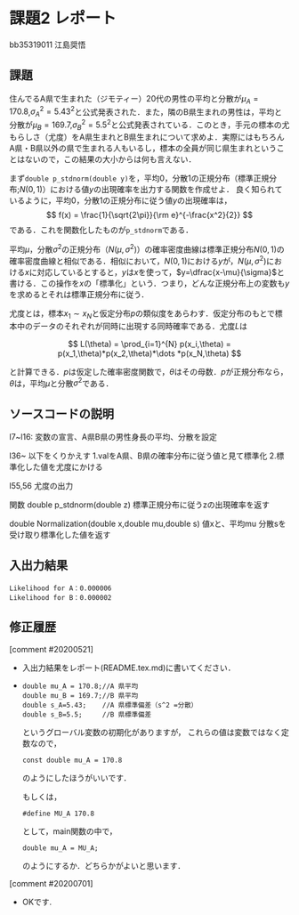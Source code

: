# 課題2 レポート

bb35319011 江島奨悟

## 課題

住んでるA県で生まれた（ジモティー）20代の男性の平均と分散が$\mu_{A}=170.8$,$\sigma^2_{A}={5.43}^2$と公式発表された．また，隣のB県生まれの男性は，平均と分散が$\mu_{B}=169.7$,$\sigma^2_{B}={5.5}^2$と公式発表されている．このとき，手元の標本の尤もらしさ（尤度）をA県生まれとB県生まれについて求めよ．実際にはもちろんA県・B県以外の県で生まれる人もいるし，標本の全員が同じ県生まれということはないので，この結果の大小からは何も言えない．
   
まず`double p_stdnorm(double y)`を，平均0，分散1の正規分布（標準正規分布;$N(0,1)$）における値$y$の出現確率を出力する関数を作成せよ．
良く知られているように，平均0，分散1の正規分布に従う値$y$の出現確率は，
$$
  f(x) = \frac{1}{\sqrt{2\pi}}{\rm e}^{-\frac{x^2}{2}}
$$
である．これを関数化したものが`p_stdnorm`である．

平均$\mu$，分散$\sigma^2$の正規分布（$N(\mu,\sigma^2)$）の確率密度曲線は標準正規分布$N(0,1)$の確率密度曲線と相似である．相似において，$N(0,1)$における$y$が，$N(\mu,\sigma^2)$における$x$に対応しているとすると，$y$は$x$を使って，$y=\dfrac{x-\mu}{\sigma}$と書ける．この操作を$x$の「標準化」という．つまり，どんな正規分布上の変数も$y$を求めるとそれは標準正規分布に従う．

尤度とは，標本$x_1\sim x_N$と仮定分布$p$の類似度をあらわす．仮定分布のもとで標本中のデータのそれぞれが同時に出現する同時確率である．尤度$L$は

$$
L(\theta) = \prod_{i=1}^{N} p(x_i,\theta) = p(x_1,\theta)*p(x_2,\theta)*\dots *p(x_N,\theta)
$$

と計算できる．$p$は仮定した確率密度関数で，$\theta$はその母数．$p$が正規分布なら，$\theta$は，平均$\mu$と分散$\sigma^2$である．

## ソースコードの説明

l7~l16:
  変数の宣言、A県B県の男性身長の平均、分散を設定

l36~
  以下をくりかえす
    1.valをA県、B県の確率分布に従う値と見て標準化
    2.標準化した値を尤度にかける

l55,56
  尤度の出力

関数
  double p_stdnorm(double z)
    標準正規分布に従うzの出現確率を返す

  double Normalization(double x,double mu,double s)
    値xと、平均mu 分散sを受け取り標準化した値を返す


## 入出力結果

```
Likelihood for A：0.000006
Likelihood for B：0.000002
```

## 修正履歴

[comment #20200521]
- 入出力結果をレポート(README.tex.md)に書いてください．
- ```
  double mu_A = 170.8;//A 県平均
  double mu_B = 169.7;//B 県平均
  double s_A=5.43;    //A 県標準偏差（s^2 =分散）
  double s_B=5.5;     //B 県標準偏差
  ```
  というグローバル変数の初期化がありますが，
  これらの値は変数ではなく定数なので，
  ```
  const double mu_A = 170.8
  ```
  のようにしたほうがいいです．

  もしくは，
  ```
  #define MU_A 170.8
  ```
  として，main関数の中で，
  ```
  double mu_A = MU_A;
  ```
  のようにするか．どちらかがよいと思います．
  
  
[comment #20200701]
- OKです. 

